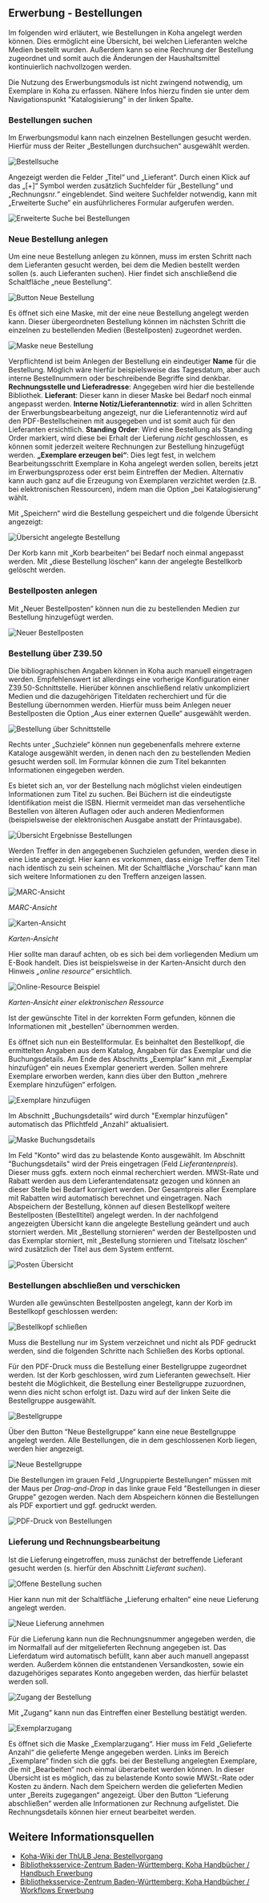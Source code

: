 
## Erwerbung - Bestellungen

Im folgenden wird erläutert, wie Bestellungen in Koha angelegt werden können. Dies ermöglicht eine Übersicht, bei welchen Lieferanten welche Medien bestellt wurden. Außerdem kann so eine Rechnung der Bestellung zugeordnet und somit auch die Änderungen der Haushaltsmittel kontinuierlich nachvollzogen werden.

Die Nutzung des Erwerbungsmoduls ist nicht zwingend notwendig, um Exemplare in Koha zu erfassen. Nähere Infos hierzu finden sie unter dem Navigationspunkt "Katalogisierung" in der linken Spalte.

### Bestellungen suchen
Im Erwerbungsmodul kann nach einzelnen Bestellungen gesucht werden. Hierfür muss der Reiter „Bestellungen durchsuchen“ ausgewählt werden.

![Bestellsuche](../../Images/EW_bssuche.PNG)
 
Angezeigt werden die Felder „Titel“ und „Lieferant“. Durch einen Klick auf das „[+]“ Symbol werden zusätzlich Suchfelder für „Bestellung“ und „Rechnungsnr.“ eingeblendet. Sind weitere Suchfelder notwendig, kann mit „Erweiterte Suche“ ein ausführlicheres Formular aufgerufen werden.

![Erweiterte Suche bei Bestellungen](../../Images/EW_bserwsuche.PNG)
 

### Neue Bestellung anlegen
Um eine neue Bestellung anlegen zu können, muss im ersten Schritt nach dem Lieferanten gesucht werden, bei dem die Medien bestellt werden sollen (s. auch Lieferanten suchen).
Hier findet sich anschließend die Schaltfläche „neue Bestellung“.
 
![Button Neue Bestellung](../../Images/EW_bsneu.PNG)

Es öffnet sich eine Maske, mit der eine neue Bestellung angelegt werden kann. Dieser übergeordneten Bestellung können im nächsten Schritt die einzelnen zu bestellenden Medien (Bestellposten) zugeordnet werden.

![Maske neue Bestellung](../../Images/EW_bsmaske.PNG)
 
Verpflichtend ist beim Anlegen der Bestellung ein eindeutiger **Name** für die Bestellung. Möglich wäre hierfür beispielsweise das Tagesdatum, aber auch interne Bestellnummern oder beschreibende Begriffe sind denkbar.
**Rechnungsstelle und Lieferadresse**: Angegeben wird hier die bestellende Bibliothek. 
**Lieferant**: Dieser kann in dieser Maske bei Bedarf noch einmal angepasst werden.
**Interne Notiz/Lieferantennotiz**: wird in allen Schritten der Erwerbungsbearbeitung angezeigt, nur die Lieferantennotiz wird auf den PDF-Bestellscheinen mit ausgegeben und ist somit auch für den Lieferanten ersichtlich.
**Standing Order**: Wird eine Bestellung als Standing Order markiert, wird diese bei Erhalt der Lieferung *nicht* geschlossen, es können somit jederzeit weitere Rechnungen zur Bestellung hinzugefügt werden.
**„Exemplare erzeugen bei“**: Dies legt fest, in welchem Bearbeitungsschritt Exemplare in Koha angelegt werden sollen, bereits jetzt im Erwerbungsprozess oder erst beim Eintreffen der Medien. Alternativ kann auch ganz auf die Erzeugung von Exemplaren verzichtet werden (z.B. bei elektronischen Ressourcen), indem man die Option „bei Katalogisierung“ wählt.

Mit „Speichern“ wird die Bestellung gespeichert und die folgende Übersicht angezeigt:

![Übersicht angelegte Bestellung](../../Images/EW_bsuebers.PNG)
 
Der Korb kann mit „Korb bearbeiten“ bei Bedarf noch einmal angepasst werden. Mit „diese Bestellung löschen“ kann der angelegte Bestellkorb gelöscht werden.

### Bestellposten anlegen

Mit „Neuer Bestellposten“ können nun die zu bestellenden Medien zur Bestellung hinzugefügt werden. 

![Neuer Bestellposten](../../Images/EW_bsbestellposten.PNG)


### Bestellung über Z39.50
Die bibliographischen Angaben können in Koha auch manuell eingetragen werden. Empfehlenswert ist allerdings eine vorherige Konfiguration einer Z39.50-Schnittstelle. Hierüber können anschließend relativ unkompliziert Medien und die dazugehörigen Titeldaten recherchiert und für die Bestellung übernommen werden. Hierfür muss beim Anlegen neuer Bestellposten die Option „Aus einer externen Quelle“ ausgewählt werden.

![Bestellung über Schnittstelle](../../Images/EW_bsschnittstelle.PNG)

Rechts unter „Suchziele“ können nun gegebenenfalls mehrere externe Kataloge ausgewählt werden, in denen nach den zu bestellenden Medien gesucht werden soll. Im Formular können die zum Titel bekannten Informationen eingegeben werden.

Es bietet sich an, vor der Bestellung nach möglichst vielen eindeutigen Informationen zum Titel zu suchen. Bei Büchern ist die eindeutigste Identifikation meist die ISBN. Hiermit vermeidet man das versehentliche Bestellen von älteren Auflagen oder auch anderen Medienformen (beispielsweise der elektronischen Ausgabe anstatt der Printausgabe). 

![Übersicht Ergebnisse Bestellungen](../../Images/EW_bserg.PNG)
 

Werden Treffer in den angegebenen Suchzielen gefunden, werden diese in eine Liste angezeigt. Hier kann es vorkommen, dass einige Treffer dem Titel nach identisch zu sein scheinen. Mit der Schaltfläche „Vorschau“ kann man sich weitere Informationen zu den Treffern anzeigen lassen.

![MARC-Ansicht](../../Images/EW_bsmarc.PNG)

 
*MARC-Ansicht*

![Karten-Ansicht](../../Images/EW_bskarte.PNG)

 
*Karten-Ansicht*

Hier sollte man darauf achten, ob es sich bei dem vorliegenden Medium um E-Book handelt. Dies ist beispielsweise in der Karten-Ansicht durch den Hinweis *„online resource“* ersichtlich. 

![Online-Resource Beispiel](../../Images/EW_bsonline.PNG)
 
*Karten-Ansicht einer elektronischen Ressource*

Ist der gewünschte Titel in der korrekten Form gefunden, können die Informationen mit „bestellen“ übernommen werden.

Es öffnet sich nun ein Bestellformular. Es beinhaltet den Bestellkopf, die ermittelten Angaben aus dem Katalog, Angaben für das Exemplar und die Buchungsdetails.
Am Ende des Abschnitts „Exemplar“ kann mit „Exemplar hinzufügen“ ein neues Exemplar generiert werden. Sollen mehrere Exemplare erworben werden, kann dies über den Button „mehrere Exemplare hinzufügen“ erfolgen.

![Exemplare hinzufügen](../../Images/EW_exadd.PNG)
 
Im Abschnitt „Buchungsdetails“ wird durch "Exemplar hinzufügen" automatisch das Pflichtfeld „Anzahl“ aktualisiert.

![Maske Buchungsdetails](../../Images/EW_buchungsdetails.PNG)
  
Im Feld "Konto" wird das zu belastende Konto ausgewählt. Im Abschnitt "Buchungsdetails" wird der Preis eingetragen (Feld *Lieferantenpreis*). Dieser muss ggfs. extern noch einmal recherchiert werden. MWSt-Rate und Rabatt werden aus dem Lieferantendatensatz gezogen und können an dieser Stelle bei Bedarf korrigiert werden. Der Gesamtpreis aller Exemplare mit Rabatten wird automatisch berechnet und eingetragen.
Nach Abspeichern der Bestellung, können auf diesen Bestellkopf weitere Bestellposten (Bestelltitel) angelegt werden.
In der nachfolgend angezeigten Übersicht kann die angelegte Bestellung geändert und auch storniert werden. Mit „Bestellung stornieren“ werden der Bestellposten und das Exemplar storniert, mit „Bestellung stornieren und Titelsatz löschen“ wird zusätzlich der Titel aus dem System entfernt.

![Posten Übersicht](../../Images/EW_posten.PNG)
 

### Bestellungen abschließen und verschicken

Wurden alle gewünschten Bestellposten angelegt, kann der Korb im Bestellkopf geschlossen werden:

![Bestellkopf schließen](../../Images/EW_bsclose.PNG)

Muss die Bestellung nur im System verzeichnet und nicht als PDF gedruckt werden, sind die folgenden Schritte nach Schließen des Korbs optional.
 
Für den PDF-Druck muss die Bestellung einer Bestellgruppe zugeordnet werden.
Ist der Korb geschlossen, wird zum Lieferanten gewechselt.
Hier besteht die Möglichkeit, die Bestellung einer Bestellgruppe zuzuordnen, wenn dies nicht schon erfolgt ist. Dazu wird auf der linken Seite die Bestellgruppe ausgewählt.

![Bestellgruppe](../../Images/EW_bsgruppe.PNG)

 
Über den Button “Neue Bestellgruppe“ kann eine neue Bestellgruppe angelegt werden. Alle Bestellungen, die in dem geschlossenen Korb liegen, werden hier angezeigt.

![Neue Bestellgruppe](../../Images/EW_bsgruppeneu.PNG)
 
Die Bestellungen im grauen Feld „Ungruppierte Bestellungen“ müssen mit der Maus per *Drag-and-Drop* in das linke graue Feld "Bestellungen in dieser Gruppe" gezogen werden. Nach dem Abspeichern können die Bestellungen als PDF exportiert und ggf. gedruckt werden. 

![PDF-Druck von Bestellungen](../../Images/EW_bspdf.PNG)

### Lieferung und Rechnungsbearbeitung
Ist die Lieferung eingetroffen, muss zunächst der betreffende Lieferant gesucht werden (s. hierfür den Abschnitt *Lieferant suchen*).

![Offene Bestellung suchen](../../Images/EW_bsoffen.PNG)

 
Hier kann nun mit der Schaltfläche „Lieferung erhalten“ eine neue Lieferung angelegt werden.

![Neue Lieferung annehmen](../../Images/EW_rechneu.PNG)
 
Für die Lieferung kann nun die Rechnungsnummer angegeben werden, die im Normalfall auf der mitgelieferten Rechnung angegeben ist. Das Lieferdatum wird automatisch befüllt, kann aber auch manuell angepasst werden. Außerdem können die entstandenen Versandkosten, sowie ein dazugehöriges separates Konto angegeben werden, das hierfür belastet werden soll.

![Zugang der Bestellung](../../Images/EW_bszugang.PNG)
 
Mit „Zugang“ kann nun das Eintreffen einer Bestellung bestätigt werden.

![Exemplarzugang](../../Images/EW_bsexzugang.PNG)

Es öffnet sich die Maske „Exemplarzugang“. Hier muss im Feld „Gelieferte Anzahl“ die gelieferte Menge angegeben werden. Links im Bereich „Exemplare“ finden sich die ggfs. bei der Bestellung angelegten Exemplare, die mit „Bearbeiten“ noch einmal überarbeitet werden können.
In dieser Übersicht ist es möglich, das zu belastende Konto sowie MWSt.-Rate oder Kosten zu ändern. 
Nach dem Speichern werden die gelieferten Medien unter „Bereits zugegangen“ angezeigt.
Über den Button “Lieferung abschließen“ werden alle Informationen zur Rechnung aufgelistet. Die Rechnungsdetails können hier erneut bearbeitet werden.


## Weitere Informationsquellen
* <a href="https://koha-wiki.thulb.uni-jena.de/erwerbung/bestellvorgang/">Koha-Wiki der ThULB Jena: Bestellvorgang</a>
* <a href="https://wiki.bsz-bw.de/pages/viewpage.action?pageId=17565617&preview=/17565617/4886877/18-11_Erwerbung.pdf">Bibliotheksservice-Zentrum Baden-Württemberg: Koha Handbücher / Handbuch Erwerbung</a>
* <a href="https://wiki.bsz-bw.de/pages/viewpage.action?pageId=17565617&preview=/17565617/19827231/18-11_Workflows_Erwerbung.pdf">Bibliotheksservice-Zentrum Baden-Württemberg: Koha Handbücher / Workflows Erwerbung</a>

